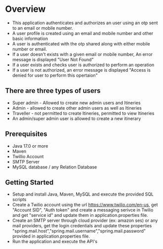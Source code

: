 # Overview
- This application authenticates and authorizes an user using an otp sent to an email or mobile number.
- A user profile is created using an email and mobile number and other basic information
- A user is authenticated with the otp shared along with either mobile number or email.
- If a user doesn't exists with a given email or mobile number, An error message is displayed "User Not Found"
- If a user exists and checks user is authorized to perform an operation
- If a user is not authorized, an error message is displayed "Access is denied for user to perform this opertaion"
## There are three types of users
- Super admin - Allowed to create new admin users and Itineries
- Admin - allowed to create other admin users as well as Itineries
- Traveller - not permitted to create Itineries, permitted to view Itineries
- An admin/super admin user is allowed to create a new itinerary
## Prerequisites
- Java 17.0 or more
- Maven
- Twillio Account
- SMTP Server
- MySQL database / any Relation Database
## Getting Started
  - Setup and install Java, Maven, MySQL and execute the provided SQL scripts
  - Create a Twilio account using the url https://www.twilio.com/en-us, get "Account SID", "Auth token" and create a messaging serivce in Twilio and get "service id" and update them in application.properties file.
  - Create an SMTP server through cloud provider (ex: amazon ses) or any mail providers, get the login credentials and update these properties "spring.mail.host","spring.mail.username","spring.mail.password" provided in application.properties file.
  - Run the application and execute the API's
